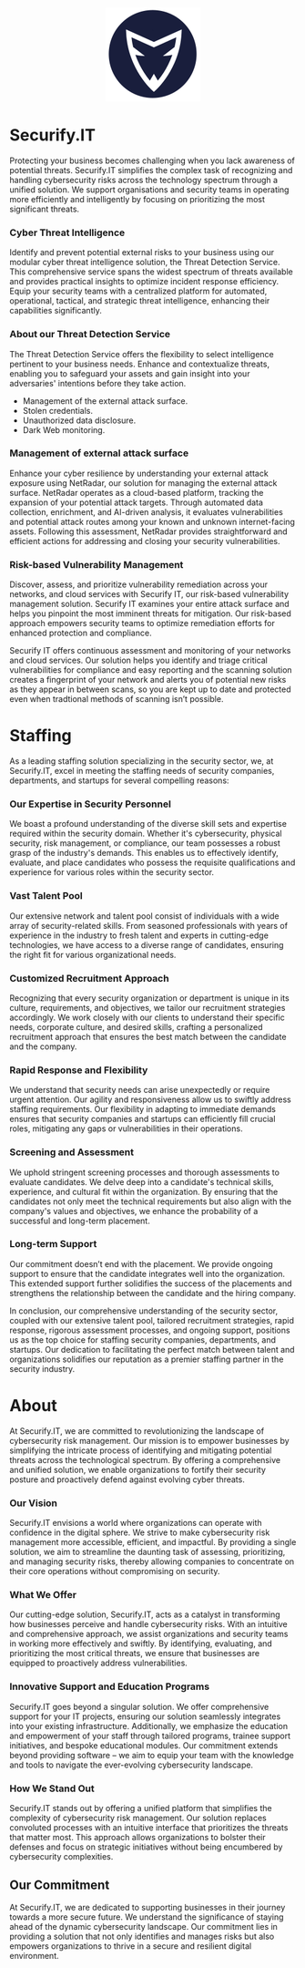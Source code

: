 <center><img src="/img/securfiy.it-logo.png" alt="Securify.IT" border="0"  /></a></center>


# Securify.IT
Protecting your business becomes challenging when you lack awareness of potential threats. Securify.IT simplifies the complex task of recognizing and handling cybersecurity risks across the technology spectrum through a unified solution. We support organisations and security teams in operating more efficiently and intelligently by focusing on prioritizing the most significant threats.

### Cyber Threat Intelligence 
Identify and prevent potential external risks to your business using our modular cyber threat intelligence solution, the Threat Detection Service. This comprehensive service spans the widest spectrum of threats available and provides practical insights to optimize incident response efficiency. Equip your security teams with a centralized platform for automated, operational, tactical, and strategic threat intelligence, enhancing their capabilities significantly.

### About our Threat Detection Service
The Threat Detection Service offers the flexibility to select intelligence pertinent to your business needs. Enhance and contextualize threats, enabling you to safeguard your assets and gain insight into your adversaries' intentions before they take action.

* Management of the external attack surface.
* Stolen credentials.
* Unauthorized data disclosure.
* Dark Web monitoring.

 ### Management of external attack surface
Enhance your cyber resilience by understanding your external attack exposure using NetRadar, our solution for managing the external attack surface. NetRadar operates as a cloud-based platform, tracking the expansion of your potential attack targets. Through automated data collection, enrichment, and AI-driven analysis, it evaluates vulnerabilities and potential attack routes among your known and unknown internet-facing assets. Following this assessment, NetRadar provides straightforward and efficient actions for addressing and closing your security vulnerabilities.
 
### Risk-based Vulnerability Management 
Discover, assess, and prioritize vulnerability remediation across your networks, and cloud services with Securify IT, our risk-based vulnerability management solution. Securify IT examines your entire attack surface and helps you pinpoint the most imminent threats for mitigation. Our risk-based approach empowers security teams to optimize remediation efforts for enhanced protection and compliance.

Securify IT offers continuous assessment and monitoring of your networks and cloud services. Our solution helps you identify and triage critical vulnerabilities for compliance and easy reporting and the scanning solution creates a fingerprint of your network and alerts you of potential new risks as they appear in between scans, so you are kept up to date and protected even when tradtional methods of scanning isn’t possible.


# Staffing 
As a leading staffing solution specializing in the security sector, we, at Securify.IT, excel in meeting the staffing needs of security companies, departments, and startups for several compelling reasons:

### Our Expertise in Security Personnel
We boast a profound understanding of the diverse skill sets and expertise required within the security domain. Whether it's cybersecurity, physical security, risk management, or compliance, our team possesses a robust grasp of the industry's demands. This enables us to effectively identify, evaluate, and place candidates who possess the requisite qualifications and experience for various roles within the security sector.

### Vast Talent Pool
Our extensive network and talent pool consist of individuals with a wide array of security-related skills. From seasoned professionals with years of experience in the industry to fresh talent and experts in cutting-edge technologies, we have access to a diverse range of candidates, ensuring the right fit for various organizational needs.

### Customized Recruitment Approach
Recognizing that every security organization or department is unique in its culture, requirements, and objectives, we tailor our recruitment strategies accordingly. We work closely with our clients to understand their specific needs, corporate culture, and desired skills, crafting a personalized recruitment approach that ensures the best match between the candidate and the company.

### Rapid Response and Flexibility
We understand that security needs can arise unexpectedly or require urgent attention. Our agility and responsiveness allow us to swiftly address staffing requirements. Our flexibility in adapting to immediate demands ensures that security companies and startups can efficiently fill crucial roles, mitigating any gaps or vulnerabilities in their operations.

### Screening and Assessment
We uphold stringent screening processes and thorough assessments to evaluate candidates. We delve deep into a candidate's technical skills, experience, and cultural fit within the organization. By ensuring that the candidates not only meet the technical requirements but also align with the company's values and objectives, we enhance the probability of a successful and long-term placement.

### Long-term Support
Our commitment doesn’t end with the placement. We provide ongoing support to ensure that the candidate integrates well into the organization. This extended support further solidifies the success of the placements and strengthens the relationship between the candidate and the hiring company.

In conclusion, our comprehensive understanding of the security sector, coupled with our extensive talent pool, tailored recruitment strategies, rapid response, rigorous assessment processes, and ongoing support, positions us as the top choice for staffing security companies, departments, and startups. Our dedication to facilitating the perfect match between talent and organizations solidifies our reputation as a premier staffing partner in the security industry.


# About
At Securify.IT, we are committed to revolutionizing the landscape of cybersecurity risk management. Our mission is to empower businesses by simplifying the intricate process of identifying and mitigating potential threats across the technological spectrum. By offering a comprehensive and unified solution, we enable organizations to fortify their security posture and proactively defend against evolving cyber threats.

### Our Vision
Securify.IT envisions a world where organizations can operate with confidence in the digital sphere. We strive to make cybersecurity risk management more accessible, efficient, and impactful. By providing a single solution, we aim to streamline the daunting task of assessing, prioritizing, and managing security risks, thereby allowing companies to concentrate on their core operations without compromising on security.

### What We Offer
Our cutting-edge solution, Securify.IT, acts as a catalyst in transforming how businesses perceive and handle cybersecurity risks. With an intuitive and comprehensive approach, we assist organizations and security teams in working more effectively and swiftly. By identifying, evaluating, and prioritizing the most critical threats, we ensure that businesses are equipped to proactively address vulnerabilities.

### Innovative Support and Education Programs

Securify.IT goes beyond a singular solution. We offer comprehensive support for your IT projects, ensuring our solution seamlessly integrates into your existing infrastructure. Additionally, we emphasize the education and empowerment of your staff through tailored programs, trainee support initiatives, and bespoke educational modules. Our commitment extends beyond providing software – we aim to equip your team with the knowledge and tools to navigate the ever-evolving cybersecurity landscape.

### How We Stand Out

Securify.IT stands out by offering a unified platform that simplifies the complexity of cybersecurity risk management. Our solution replaces convoluted processes with an intuitive interface that prioritizes the threats that matter most. This approach allows organizations to bolster their defenses and focus on strategic initiatives without being encumbered by cybersecurity complexities.

## Our Commitment
At Securify.IT, we are dedicated to supporting businesses in their journey towards a more secure future. We understand the significance of staying ahead of the dynamic cybersecurity landscape. Our commitment lies in providing a solution that not only identifies and manages risks but also empowers organizations to thrive in a secure and resilient digital environment.
